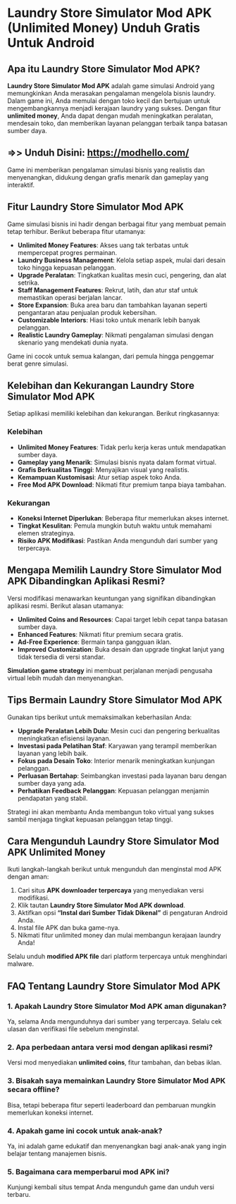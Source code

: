 # Laundry Store Simulator Mod APK (Unlimited Money) Unduh Gratis Untuk Android

## Apa itu Laundry Store Simulator Mod APK?

**Laundry Store Simulator Mod APK** adalah game simulasi Android yang memungkinkan Anda merasakan pengalaman mengelola bisnis laundry. Dalam game ini, Anda memulai dengan toko kecil dan bertujuan untuk mengembangkannya menjadi kerajaan laundry yang sukses. Dengan fitur **unlimited money**, Anda dapat dengan mudah meningkatkan peralatan, mendesain toko, dan memberikan layanan pelanggan terbaik tanpa batasan sumber daya.

## =>> Unduh Disini: https://modhello.com/

Game ini memberikan pengalaman simulasi bisnis yang realistis dan menyenangkan, didukung dengan grafis menarik dan gameplay yang interaktif.

## Fitur Laundry Store Simulator Mod APK

Game simulasi bisnis ini hadir dengan berbagai fitur yang membuat pemain tetap terhibur. Berikut beberapa fitur utamanya:

- **Unlimited Money Features**: Akses uang tak terbatas untuk mempercepat progres permainan.
- **Laundry Business Management**: Kelola setiap aspek, mulai dari desain toko hingga kepuasan pelanggan.
- **Upgrade Peralatan**: Tingkatkan kualitas mesin cuci, pengering, dan alat setrika.
- **Staff Management Features**: Rekrut, latih, dan atur staf untuk memastikan operasi berjalan lancar.
- **Store Expansion**: Buka area baru dan tambahkan layanan seperti pengantaran atau penjualan produk kebersihan.
- **Customizable Interiors**: Hiasi toko untuk menarik lebih banyak pelanggan.
- **Realistic Laundry Gameplay**: Nikmati pengalaman simulasi dengan skenario yang mendekati dunia nyata.

Game ini cocok untuk semua kalangan, dari pemula hingga penggemar berat genre simulasi.

## Kelebihan dan Kekurangan Laundry Store Simulator Mod APK

Setiap aplikasi memiliki kelebihan dan kekurangan. Berikut ringkasannya:

### Kelebihan
- **Unlimited Money Features**: Tidak perlu kerja keras untuk mendapatkan sumber daya.
- **Gameplay yang Menarik**: Simulasi bisnis nyata dalam format virtual.
- **Grafis Berkualitas Tinggi**: Menyajikan visual yang realistis.
- **Kemampuan Kustomisasi**: Atur setiap aspek toko Anda.
- **Free Mod APK Download**: Nikmati fitur premium tanpa biaya tambahan.

### Kekurangan
- **Koneksi Internet Diperlukan**: Beberapa fitur memerlukan akses internet.
- **Tingkat Kesulitan**: Pemula mungkin butuh waktu untuk memahami elemen strateginya.
- **Risiko APK Modifikasi**: Pastikan Anda mengunduh dari sumber yang terpercaya.

## Mengapa Memilih Laundry Store Simulator Mod APK Dibandingkan Aplikasi Resmi?

Versi modifikasi menawarkan keuntungan yang signifikan dibandingkan aplikasi resmi. Berikut alasan utamanya:

- **Unlimited Coins and Resources**: Capai target lebih cepat tanpa batasan sumber daya.
- **Enhanced Features**: Nikmati fitur premium secara gratis.
- **Ad-Free Experience**: Bermain tanpa gangguan iklan.
- **Improved Customization**: Buka desain dan upgrade tingkat lanjut yang tidak tersedia di versi standar.

**Simulation game strategy** ini membuat perjalanan menjadi pengusaha virtual lebih mudah dan menyenangkan.

## Tips Bermain Laundry Store Simulator Mod APK

Gunakan tips berikut untuk memaksimalkan keberhasilan Anda:

- **Upgrade Peralatan Lebih Dulu**: Mesin cuci dan pengering berkualitas meningkatkan efisiensi layanan.
- **Investasi pada Pelatihan Staf**: Karyawan yang terampil memberikan layanan yang lebih baik.
- **Fokus pada Desain Toko**: Interior menarik meningkatkan kunjungan pelanggan.
- **Perluasan Bertahap**: Seimbangkan investasi pada layanan baru dengan sumber daya yang ada.
- **Perhatikan Feedback Pelanggan**: Kepuasan pelanggan menjamin pendapatan yang stabil.

Strategi ini akan membantu Anda membangun toko virtual yang sukses sambil menjaga tingkat kepuasan pelanggan tetap tinggi.

## Cara Mengunduh Laundry Store Simulator Mod APK Unlimited Money

Ikuti langkah-langkah berikut untuk mengunduh dan menginstal mod APK dengan aman:

1. Cari situs **APK downloader terpercaya** yang menyediakan versi modifikasi.
2. Klik tautan **Laundry Store Simulator Mod APK download**.
3. Aktifkan opsi **“Instal dari Sumber Tidak Dikenal”** di pengaturan Android Anda.
4. Instal file APK dan buka game-nya.
5. Nikmati fitur unlimited money dan mulai membangun kerajaan laundry Anda!

Selalu unduh **modified APK file** dari platform terpercaya untuk menghindari malware.

## FAQ Tentang Laundry Store Simulator Mod APK

### 1. Apakah Laundry Store Simulator Mod APK aman digunakan?
Ya, selama Anda mengunduhnya dari sumber yang terpercaya. Selalu cek ulasan dan verifikasi file sebelum menginstal.

### 2. Apa perbedaan antara versi mod dengan aplikasi resmi?
Versi mod menyediakan **unlimited coins**, fitur tambahan, dan bebas iklan.

### 3. Bisakah saya memainkan Laundry Store Simulator Mod APK secara offline?
Bisa, tetapi beberapa fitur seperti leaderboard dan pembaruan mungkin memerlukan koneksi internet.

### 4. Apakah game ini cocok untuk anak-anak?
Ya, ini adalah game edukatif dan menyenangkan bagi anak-anak yang ingin belajar tentang manajemen bisnis.

### 5. Bagaimana cara memperbarui mod APK ini?
Kunjungi kembali situs tempat Anda mengunduh game dan unduh versi terbaru.
